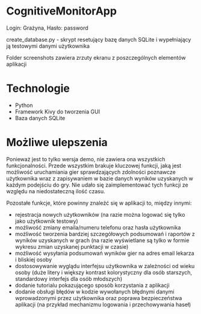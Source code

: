 # CognitiveMonitorApp

Login: Grażyna,
Hasło: password

create_database.py - skrypt resetujący bazę danych SQLite i wypełniający ją testowymi danymi użytkownika

Folder screenshots zawiera zrzuty ekranu z poszczególnych elementów aplikacji

# Technologie

- Python
- Framework Kivy do tworzenia GUI
- Baza danych SQLite

# Możliwe ulepszenia

Ponieważ jest to tylko wersja demo, nie zawiera ona wszystkich funkcjonalności. Przede wszystkim brakuje kluczowej funkcji, jaką jest możliwość uruchamiania gier sprawdzających zdolności poznawcze użytkownika wraz z zapisywaniem w bazie danych wyników uzyskanych w każdym podejściu do gry. Nie udało się zaimplementować tych funkcji ze względu na niedostateczną ilość czasu. 

Pozostałe funkcje, które powinny znaleźć się w aplikacji to, między innymi:

- rejestracja nowych użytkowników (na razie można logować się tylko jako użytkownik testowy)
- możliwość zmiany emaila/numeru telefonu oraz hasła użytkownika
- możliwość tworzenia bardziej szczegółowych podsumowań i raportów z wyników uzyskanych w grach (na razie wyświetlane są tylko w formie wykresu zmian uzyskanej punktacji w czasie)
- możliwość wysyłania podsumowań wyników gier na adres email lekarza i bliskiej osoby
- dostosowywanie wyglądu interfejsu użytkownika w zależności od wieku osoby (duże litery i większy kontrast kolorystyczny dla osób starszych, standardowy interfejs dla osób młodszych)
- dodanie tutorialu pokazującego sposób korzystania z aplikacji
- dodanie obsługi błędów w kodzie wywołanych błędnymi danymi wprowadzonymi przez użytkownika oraz poprawa bezpieczeństwa aplikacji (na przykład mechanizmu logowania i przechowywania haseł)

